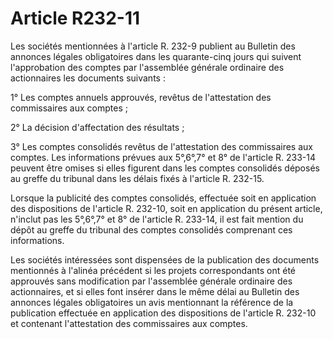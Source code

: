 # Article R232-11

Les sociétés mentionnées à l'article R. 232-9 publient au Bulletin des annonces légales obligatoires dans les quarante-cinq jours qui suivent l'approbation des comptes par l'assemblée générale ordinaire des actionnaires les documents suivants :

1° Les comptes annuels approuvés, revêtus de l'attestation des commissaires aux comptes ;

2° La décision d'affectation des résultats ;

3° Les comptes consolidés revêtus de l'attestation des commissaires aux comptes. Les informations prévues aux 5°,6°,7° et 8° de l'article R. 233-14 peuvent être omises si elles figurent dans les comptes consolidés déposés au greffe du tribunal dans les délais fixés à l'article R. 232-15.

Lorsque la publicité des comptes consolidés, effectuée soit en application des dispositions de l'article R. 232-10, soit en application du présent article, n'inclut pas les 5°,6°,7° et 8° de l'article R. 233-14, il est fait mention du dépôt au greffe du tribunal des comptes consolidés comprenant ces informations.

Les sociétés intéressées sont dispensées de la publication des documents mentionnés à l'alinéa précédent si les projets correspondants ont été approuvés sans modification par l'assemblée générale ordinaire des actionnaires, et si elles font insérer dans le même délai au Bulletin des annonces légales obligatoires un avis mentionnant la référence de la publication effectuée en application des dispositions de l'article R. 232-10 et contenant l'attestation des commissaires aux comptes.
